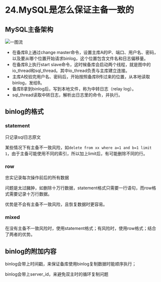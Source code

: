 # 24.MySQL是怎么保证主备一致的


## MySQL主备架构

![一图流](https://qiao1994.github.io/images/MySQL/24.png)

* 在备库B上通过change master命令，设置主库A的IP、端口、用户名、密码，以及要从哪个位置开始请求binlog，这个位置包含文件名和日志偏移量。
* 在备库B上执行start slave命令，这时候备库会启动两个线程，就是图中的io_thread和sql_thread。其中io_thread负责与主库建立连接。
* 主库A校验完用户名、密码后，开始按照备库B传过来的位置，从本地读取binlog，发给B。
* 备库B拿到binlog后，写到本地文件，称为中转日志（relay log）。
* sql_thread读取中转日志，解析出日志里的命令，并执行。

## binlog的格式

### statement

只记录sql日志原文

某些情况下有主备不一致风险，如`delete from xx where a=1 and b=1 limit 1`，由于主备可能使用不同的索引，所以加上limit后，有可能删除不同的行。

### row

忠实记录每次操作前后的所有数据

问题是太过臃肿，如删除十万行数据，statement格式只需要一行语句，而row格式需要记录十万行数据。

优势是不会有主备不一致风险，且恢复数据时更容易。

### mixed

在没有主备不一致风险时，使用statement格式；有风险时，使用row格式；结合了两者的优势。

## binlog的附加内容

binlog会带上时间戳，来保证备库使用binlog复制数据时能顺序执行；

binlog会带上server_id，来避免双主时的循环复制问题


